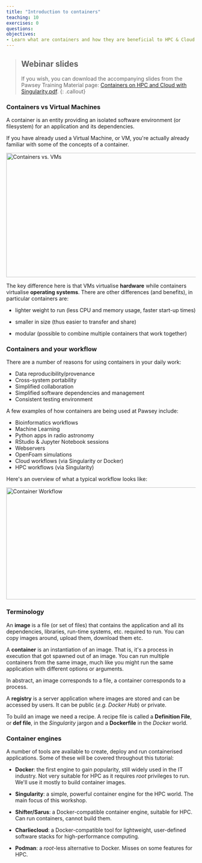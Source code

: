 ```yaml
---
title: "Introduction to containers"
teaching: 10
exercises: 0
questions:
objectives:
- Learn what are containers and how they are beneficial to HPC & Cloud computing
---
```



> ## Webinar slides
> 
> If you wish, you can download the accompanying slides from the Pawsey Training Material page: [Containers on HPC and Cloud with Singularity.pdf](https://support.pawsey.org.au/documentation/download/attachments/2162899/Containers%20on%20HPC%20and%20Cloud%20with%20Singularity.pdf?api=v2).
{: .callout}


### Containers vs Virtual Machines

A container is an entity providing an isolated software environment (or filesystem) for an application and its dependencies.  

If you have already used a Virtual Machine, or VM, you're actually already familiar with some of the concepts of a container. 

<!-- ![Containers vs. VMs]({{ page.root }}/fig/container_vs_vm.png) -->
<img src="{{ page.root }}/fig/container_vs_vm.png" alt="Containers vs. VMs" width="619" height="331"/>

The key difference here is that VMs virtualise **hardware** while containers virtualise **operating systems**.  There are other differences (and benefits), in particular containers are:

* lighter weight to run (less CPU and memory usage, faster start-up times)

* smaller in size (thus easier to transfer and share)

* modular (possible to combine multiple containers that work together)


### Containers and your workflow

There are a number of reasons for using containers in your daily work:

* Data reproducibility/provenance
* Cross-system portability
* Simplified collaboration
* Simplified software dependencies and management
* Consistent testing environment

A few examples of how containers are being used at Pawsey include:

* Bioinformatics workflows
* Machine Learning 
* Python apps in radio astronomy
* RStudio & Jupyter Notebook sessions
* Webservers
* OpenFoam simulations
* Cloud workflows (via Singularity or Docker)
* HPC workflows (via Singularity)

Here's an overview of what a typical workflow looks like:

<!-- ![Container Workflow]({{ page.root }}/fig/container_lifecycle.png) -->
<img src="{{ page.root }}/fig/container_lifecycle.png" alt="Container Workflow" width="716" height="298"/>

### Terminology

An **image** is a file (or set of files) that contains the application and all its dependencies, libraries, run-time systems, etc. required to run.  You can copy images around, upload them, download them etc.

A **container** is an instantiation of an image.  That is, it's a process in execution that got spawned out of an image.  You can run multiple containers from the same image, much like you might run the same application with different options or arguments.

In abstract, an image corresponds to a file, a container corresponds to a process.

A **registry** is a server application where images are stored and can be accessed by users.  It can be public (*e.g.* *Docker Hub*) or private.

To build an image we need a recipe.  A recipe file is called a **Definition File**, or **def file**, in the *Singularity* jargon and a **Dockerfile** in the *Docker* world.


### Container engines

A number of tools are available to create, deploy and run containerised applications.  Some of these will be covered throughout this tutorial:

* **Docker**: the first engine to gain popularity, still widely used in the IT industry.  Not very suitable for HPC as it requires *root* privileges to run. We'll use it mostly to build container images.

* **Singularity**: a simple, powerful container engine for the HPC world.  The main focus of this workshop.

* **Shifter/Sarus**: a Docker-compatible container engine, suitable for HPC.  Can run containers, cannot build them.

* **Charliecloud**: a Docker-compatible tool for lightweight, user-defined software stacks for high-performance computing.

* **Podman**: a *root*-less alternative to Docker.  Misses on some features for HPC.
